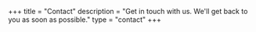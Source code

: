 +++
title = "Contact"
description = "Get in touch with us. We'll get back to you as soon as possible."
type = "contact"
+++
